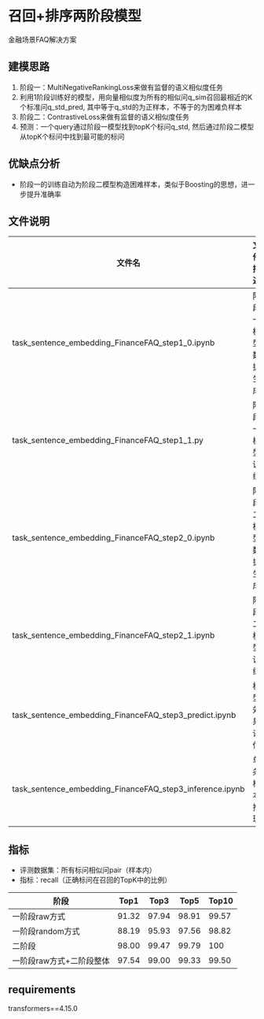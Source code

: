 # 召回+排序两阶段模型
金融场景FAQ解决方案

## 建模思路
1. 阶段一：MultiNegativeRankingLoss来做有监督的语义相似度任务
2. 利用1阶段训练好的模型，用向量相似度为所有的相似问q_sim召回最相近的K个标准问q_std_pred, 其中等于q_std的为正样本，不等于的为困难负样本
3. 阶段二：ContrastiveLoss来做有监督的语义相似度任务
4. 预测：一个query通过阶段一模型找到topK个标问q_std, 然后通过阶段二模型从topK个标问中找到最可能的标问

## 优缺点分析
- 阶段一的训练自动为阶段二模型构造困难样本，类似于Boosting的思想，进一步提升准确率

## 文件说明
| 文件名 | 文件描述 |
| ----  |  ----  |
| task_sentence_embedding_FinanceFAQ_step1_0.ipynb | 阶段一模型数据生成 |
| task_sentence_embedding_FinanceFAQ_step1_1.py | 阶段一模型训练 |
| task_sentence_embedding_FinanceFAQ_step2_0.ipynb | 阶段二模型数据生成 |
| task_sentence_embedding_FinanceFAQ_step2_1.ipynb | 阶段二模型训练 |
| task_sentence_embedding_FinanceFAQ_step3_predict.ipynb | 模型效果评估 |
| task_sentence_embedding_FinanceFAQ_step3_inference.ipynb | 单条样本推理 |

## 指标
- 评测数据集：所有标问相似问pair（样本内）
- 指标：recall（正确标问在召回的TopK中的比例）

| 阶段 | Top1 | Top3 | Top5 | Top10 |
|----|----|----|----|----|
|一阶段raw方式|91.32|97.94|98.91|99.57|
|一阶段random方式|88.19|95.93|97.56|98.82|
|二阶段|98.00|99.47|99.79|100|
|一阶段raw方式+二阶段整体|97.54|99.00|99.33|99.50|

## requirements
transformers==4.15.0